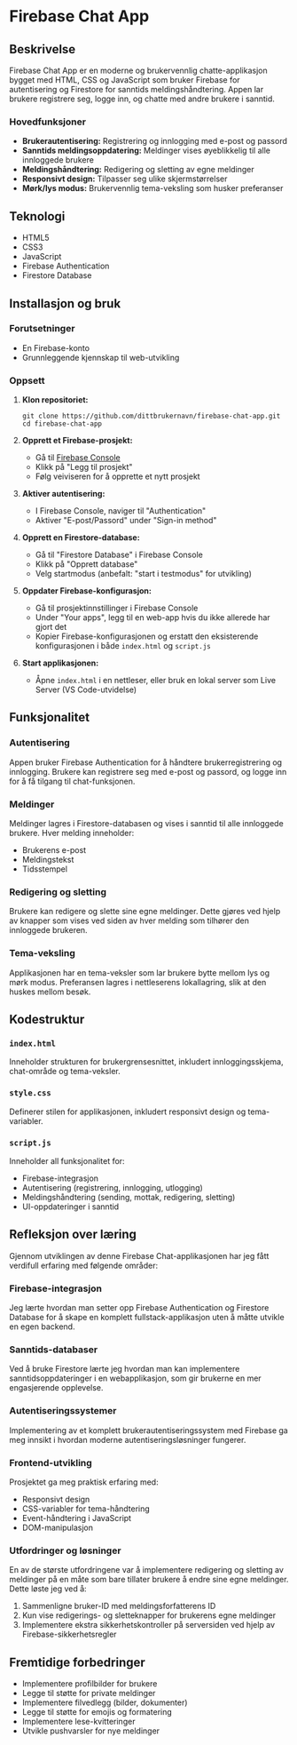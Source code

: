 # Firebase Chat App



## Beskrivelse
Firebase Chat App er en moderne og brukervennlig chatte-applikasjon bygget med HTML, CSS og JavaScript som bruker Firebase for autentisering og Firestore for sanntids meldingshåndtering. Appen lar brukere registrere seg, logge inn, og chatte med andre brukere i sanntid.

### Hovedfunksjoner
- **Brukerautentisering:** Registrering og innlogging med e-post og passord
- **Sanntids meldingsoppdatering:** Meldinger vises øyeblikkelig til alle innloggede brukere
- **Meldingshåndtering:** Redigering og sletting av egne meldinger
- **Responsivt design:** Tilpasser seg ulike skjermstørrelser
- **Mørk/lys modus:** Brukervennlig tema-veksling som husker preferanser

## Teknologi
- HTML5
- CSS3
- JavaScript
- Firebase Authentication
- Firestore Database

## Installasjon og bruk

### Forutsetninger
- En Firebase-konto
- Grunnleggende kjennskap til web-utvikling

### Oppsett
1. **Klon repositoriet:**
   ```
   git clone https://github.com/dittbrukernavn/firebase-chat-app.git
   cd firebase-chat-app
   ```

2. **Opprett et Firebase-prosjekt:**
   - Gå til [Firebase Console](https://console.firebase.google.com/)
   - Klikk på "Legg til prosjekt"
   - Følg veiviseren for å opprette et nytt prosjekt

3. **Aktiver autentisering:**
   - I Firebase Console, naviger til "Authentication"
   - Aktiver "E-post/Passord" under "Sign-in method"

4. **Opprett en Firestore-database:**
   - Gå til "Firestore Database" i Firebase Console
   - Klikk på "Opprett database"
   - Velg startmodus (anbefalt: "start i testmodus" for utvikling)

5. **Oppdater Firebase-konfigurasjon:**
   - Gå til prosjektinnstillinger i Firebase Console
   - Under "Your apps", legg til en web-app hvis du ikke allerede har gjort det
   - Kopier Firebase-konfigurasjonen og erstatt den eksisterende konfigurasjonen i både `index.html` og `script.js`

6. **Start applikasjonen:**
   - Åpne `index.html` i en nettleser, eller bruk en lokal server som Live Server (VS Code-utvidelse)

## Funksjonalitet

### Autentisering
Appen bruker Firebase Authentication for å håndtere brukerregistrering og innlogging. Brukere kan registrere seg med e-post og passord, og logge inn for å få tilgang til chat-funksjonen.

### Meldinger
Meldinger lagres i Firestore-databasen og vises i sanntid til alle innloggede brukere. Hver melding inneholder:
- Brukerens e-post
- Meldingstekst
- Tidsstempel

### Redigering og sletting
Brukere kan redigere og slette sine egne meldinger. Dette gjøres ved hjelp av knapper som vises ved siden av hver melding som tilhører den innloggede brukeren.

### Tema-veksling
Applikasjonen har en tema-veksler som lar brukere bytte mellom lys og mørk modus. Preferansen lagres i nettleserens lokallagring, slik at den huskes mellom besøk.

## Kodestruktur

### `index.html`
Inneholder strukturen for brukergrensesnittet, inkludert innloggingsskjema, chat-område og tema-veksler.

### `style.css`
Definerer stilen for applikasjonen, inkludert responsivt design og tema-variabler.

### `script.js`
Inneholder all funksjonalitet for:
- Firebase-integrasjon
- Autentisering (registrering, innlogging, utlogging)
- Meldingshåndtering (sending, mottak, redigering, sletting)
- UI-oppdateringer i sanntid

## Refleksjon over læring

Gjennom utviklingen av denne Firebase Chat-applikasjonen har jeg fått verdifull erfaring med følgende områder:

### Firebase-integrasjon
Jeg lærte hvordan man setter opp Firebase Authentication og Firestore Database for å skape en komplett fullstack-applikasjon uten å måtte utvikle en egen backend.

### Sanntids-databaser
Ved å bruke Firestore lærte jeg hvordan man kan implementere sanntidsoppdateringer i en webapplikasjon, som gir brukerne en mer engasjerende opplevelse.

### Autentiseringssystemer
Implementering av et komplett brukerautentiseringssystem med Firebase ga meg innsikt i hvordan moderne autentiseringsløsninger fungerer.

### Frontend-utvikling
Prosjektet ga meg praktisk erfaring med:
- Responsivt design
- CSS-variabler for tema-håndtering
- Event-håndtering i JavaScript
- DOM-manipulasjon

### Utfordringer og løsninger
En av de største utfordringene var å implementere redigering og sletting av meldinger på en måte som bare tillater brukere å endre sine egne meldinger. Dette løste jeg ved å:
1. Sammenligne bruker-ID med meldingsforfatterens ID
2. Kun vise redigerings- og sletteknapper for brukerens egne meldinger
3. Implementere ekstra sikkerhetskontroller på serversiden ved hjelp av Firebase-sikkerhetsregler

## Fremtidige forbedringer
- Implementere profilbilder for brukere
- Legge til støtte for private meldinger
- Implementere filvedlegg (bilder, dokumenter)
- Legge til støtte for emojis og formatering
- Implementere lese-kvitteringer
- Utvikle pushvarsler for nye meldinger
